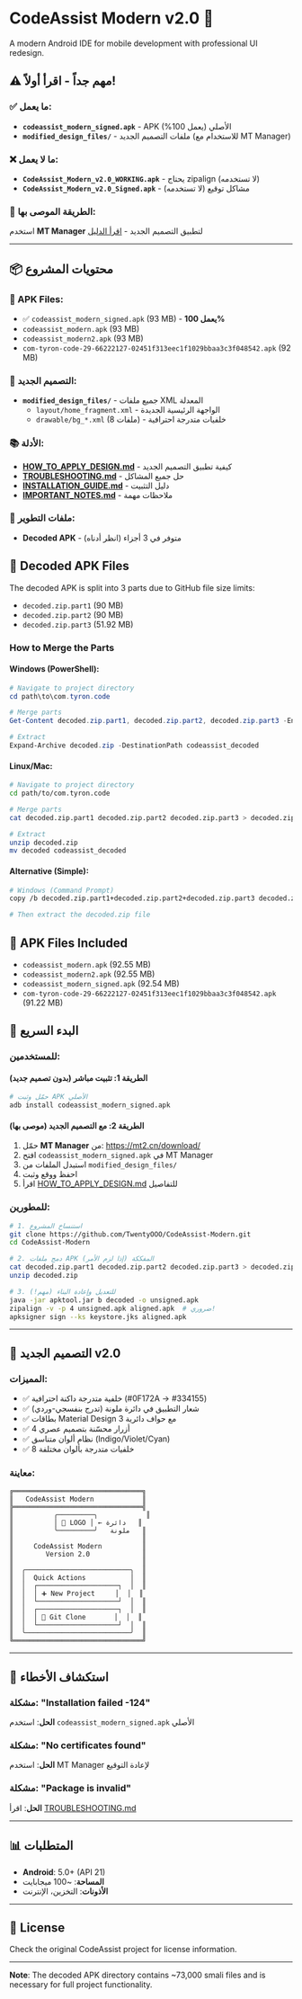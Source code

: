 # CodeAssist Modern v2.0 🎨

A modern Android IDE for mobile development with professional UI redesign.

## ⚠️ مهم جداً - اقرأ أولاً!

### ✅ ما يعمل:
- **`codeassist_modern_signed.apk`** - APK الأصلي (يعمل 100%)
- **`modified_design_files/`** - ملفات التصميم الجديد (للاستخدام مع MT Manager)

### ❌ ما لا يعمل:
- **`CodeAssist_Modern_v2.0_WORKING.apk`** - يحتاج zipalign (لا تستخدمه)
- **`CodeAssist_Modern_v2.0_Signed.apk`** - مشاكل توقيع (لا تستخدمه)

### 🎯 الطريقة الموصى بها:
استخدم **MT Manager** لتطبيق التصميم الجديد - [اقرأ الدليل](HOW_TO_APPLY_DESIGN.md)

---

## 📦 محتويات المشروع

### 📱 APK Files:
- ✅ `codeassist_modern_signed.apk` (93 MB) - **يعمل 100%**
- `codeassist_modern.apk` (93 MB)
- `codeassist_modern2.apk` (93 MB)
- `com-tyron-code-29-66222127-02451f313eec1f1029bbaa3c3f048542.apk` (92 MB)

### 🎨 التصميم الجديد:
- **`modified_design_files/`** - جميع ملفات XML المعدلة
  - `layout/home_fragment.xml` - الواجهة الرئيسية الجديدة
  - `drawable/bg_*.xml` (8 ملفات) - خلفيات متدرجة احترافية

### 📚 الأدلة:
- **[HOW_TO_APPLY_DESIGN.md](HOW_TO_APPLY_DESIGN.md)** - كيفية تطبيق التصميم الجديد
- **[TROUBLESHOOTING.md](TROUBLESHOOTING.md)** - حل جميع المشاكل
- **[INSTALLATION_GUIDE.md](INSTALLATION_GUIDE.md)** - دليل التثبيت
- **[IMPORTANT_NOTES.md](IMPORTANT_NOTES.md)** - ملاحظات مهمة

### 🔧 ملفات التطوير:
- **Decoded APK** - متوفر في 3 أجزاء (انظر أدناه)

## 🔧 Decoded APK Files

The decoded APK is split into 3 parts due to GitHub file size limits:
- `decoded.zip.part1` (90 MB)
- `decoded.zip.part2` (90 MB)
- `decoded.zip.part3` (51.92 MB)

### How to Merge the Parts

#### Windows (PowerShell):
```powershell
# Navigate to project directory
cd path\to\com.tyron.code

# Merge parts
Get-Content decoded.zip.part1, decoded.zip.part2, decoded.zip.part3 -Encoding Byte -ReadCount 0 | Set-Content decoded.zip -Encoding Byte

# Extract
Expand-Archive decoded.zip -DestinationPath codeassist_decoded
```

#### Linux/Mac:
```bash
# Navigate to project directory
cd path/to/com.tyron.code

# Merge parts
cat decoded.zip.part1 decoded.zip.part2 decoded.zip.part3 > decoded.zip

# Extract
unzip decoded.zip
mv decoded codeassist_decoded
```

#### Alternative (Simple):
```bash
# Windows (Command Prompt)
copy /b decoded.zip.part1+decoded.zip.part2+decoded.zip.part3 decoded.zip

# Then extract the decoded.zip file
```

## 📱 APK Files Included

- `codeassist_modern.apk` (92.55 MB)
- `codeassist_modern2.apk` (92.55 MB)
- `codeassist_modern_signed.apk` (92.54 MB)
- `com-tyron-code-29-66222127-02451f313eec1f1029bbaa3c3f048542.apk` (91.22 MB)

## 🚀 البدء السريع

### للمستخدمين:

#### الطريقة 1: تثبيت مباشر (بدون تصميم جديد)
```bash
# حمّل وثبت APK الأصلي
adb install codeassist_modern_signed.apk
```

#### الطريقة 2: مع التصميم الجديد (موصى بها)
1. حمّل **MT Manager** من: https://mt2.cn/download/
2. افتح `codeassist_modern_signed.apk` في MT Manager
3. استبدل الملفات من `modified_design_files/`
4. احفظ ووقع وثبت
5. اقرأ [HOW_TO_APPLY_DESIGN.md](HOW_TO_APPLY_DESIGN.md) للتفاصيل

### للمطورين:

```bash
# 1. استنساخ المشروع
git clone https://github.com/TwentyOOO/CodeAssist-Modern.git
cd CodeAssist-Modern

# 2. دمج ملفات APK المفككة (إذا لزم الأمر)
cat decoded.zip.part1 decoded.zip.part2 decoded.zip.part3 > decoded.zip
unzip decoded.zip

# 3. للتعديل وإعادة البناء (مهم!)
java -jar apktool.jar b decoded -o unsigned.apk
zipalign -v -p 4 unsigned.apk aligned.apk  # ضروري!
apksigner sign --ks keystore.jks aligned.apk
```

---

## 🎨 التصميم الجديد v2.0

### المميزات:
- ✅ خلفية متدرجة داكنة احترافية (#0F172A → #334155)
- ✅ شعار التطبيق في دائرة ملونة (تدرج بنفسجي-وردي)
- ✅ بطاقات Material Design 3 مع حواف دائرية
- ✅ 4 أزرار محسّنة بتصميم عصري
- ✅ نظام ألوان متناسق (Indigo/Violet/Cyan)
- ✅ 8 خلفيات متدرجة بألوان مختلفة

### معاينة:
```
╔════════════════════════════════╗
║   CodeAssist Modern            ║
╠════════════════════════════════╣
║          ╭─────────╮            ║
║          │ 🎨 LOGO │ ← دائرة   ║
║          ╰─────────╯   ملونة   ║
║                                ║
║     CodeAssist Modern          ║
║        Version 2.0             ║
║                                ║
║  ╭──────────────────────────╮  ║
║  │  Quick Actions           │  ║
║  │  ┌────────────────────┐  │  ║
║  │  │ ➕ New Project     │  │  ║
║  │  └────────────────────┘  │  ║
║  │  ┌────────────────────┐  │  ║
║  │  │ 🌿 Git Clone       │  │  ║
║  │  └────────────────────┘  │  ║
║  ╰──────────────────────────╯  ║
╚════════════════════════════════╝
```

---

## 🐛 استكشاف الأخطاء

### مشكلة: "Installation failed -124"
**الحل**: استخدم `codeassist_modern_signed.apk` الأصلي

### مشكلة: "No certificates found"
**الحل**: استخدم MT Manager لإعادة التوقيع

### مشكلة: "Package is invalid"
**الحل**: اقرأ [TROUBLESHOOTING.md](TROUBLESHOOTING.md)

---

## 📊 المتطلبات

- **Android**: 5.0+ (API 21)
- **المساحة**: ~100 ميجابايت
- **الأذونات**: التخزين، الإنترنت

---

## 📄 License

Check the original CodeAssist project for license information.

---

**Note**: The decoded APK directory contains ~73,000 smali files and is necessary for full project functionality.
